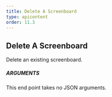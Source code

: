 ```yaml
---
title: Delete A Screenboard
type: apicontent
order: 11.3
---
```


## Delete A Screenboard
Delete an existing screenboard.
##### ARGUMENTS
This end point takes no JSON arguments.


